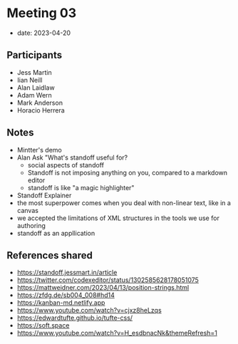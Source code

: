# Meeting 03

- date: 2023-04-20
<!-- - [video](https://youtu.be/2WA7PVqFPRU) -->

## Participants

- Jess Martin
- Iian Neill
- Alan Laidlaw
- Adam Wern
- Mark Anderson
- Horacio Herrera

## Notes

- Mintter's demo
- Alan Ask "What's standoff useful for?
	- social aspects of standoff
	- Standoff is not imposing anything on you, compared to a markdown editor
	- standoff is like "a magic highlighter"
- Standoff Explainer
- the most superpower comes when you deal with non-linear text, like in a canvas
- we accepted the limitations of XML structures in the tools we use for authoring
- standoff as an appllication 


## References shared

- https://standoff.jessmart.in/article
- https://twitter.com/codexeditor/status/1302585628178051075
- https://mattweidner.com/2023/04/13/position-strings.html
- https://zfdg.de/sb004_008#hd14
- https://kanban-md.netlify.app
- https://www.youtube.com/watch?v=cjxz8heLzqs
- https://edwardtufte.github.io/tufte-css/
- https://soft.space
- https://www.youtube.com/watch?v=H_esdbnacNk&themeRefresh=1